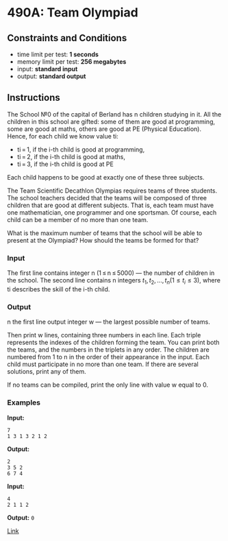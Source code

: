 # 490A: Team Olympiad

## Constraints and Conditions

- time limit per test: **1 seconds**
- memory limit per test: **256 megabytes**
- input: **standard input**
- output: **standard output**

## Instructions

The School №0 of the capital of Berland has n children studying in it. All the children in this school are gifted: some of them are good at programming, some are good at maths, others are good at PE (Physical Education). Hence, for each child we know value ti:

- ti = 1, if the i-th child is good at programming,
- ti = 2, if the i-th child is good at maths,
- ti = 3, if the i-th child is good at PE

Each child happens to be good at exactly one of these three subjects.

The Team Scientific Decathlon Olympias requires teams of three students. The school teachers decided that the teams will be composed of three children that are good at different subjects. That is, each team must have one mathematician, one programmer and one sportsman. Of course, each child can be a member of no more than one team.

What is the maximum number of teams that the school will be able to present at the Olympiad? How should the teams be formed for that?

### Input

The first line contains integer n (1 ≤ n ≤ 5000) — the number of children in the school. The second line contains n integers $t_1, t_2, ..., t_n (1 ≤ t_i ≤ 3)$, where ti describes the skill of the i-th child.

### Output

n the first line output integer w — the largest possible number of teams.

Then print w lines, containing three numbers in each line. Each triple represents the indexes of the children forming the team. You can print both the teams, and the numbers in the triplets in any order. The children are numbered from 1 to n in the order of their appearance in the input. Each child must participate in no more than one team. If there are several solutions, print any of them.

If no teams can be compiled, print the only line with value w equal to 0.

### Examples

**Input:**

```
7
1 3 1 3 2 1 2
```

**Output:**

```
2
3 5 2
6 7 4
```

**Input:**

```
4
2 1 1 2
```

**Output:**
`0`

[Link](https://codeforces.com/problemset/problem/490/A)
